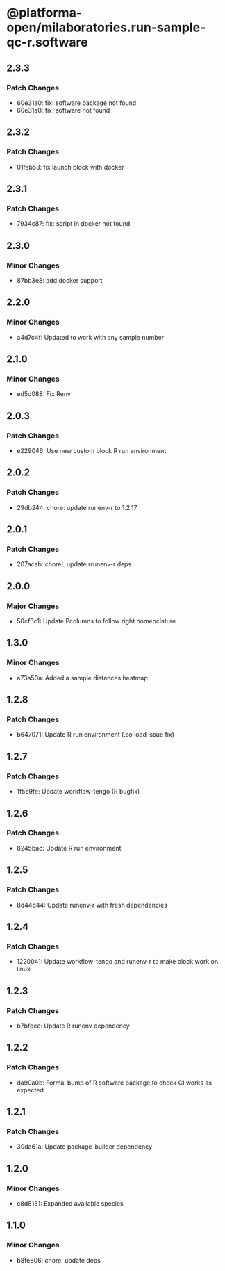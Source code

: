 # @platforma-open/milaboratories.run-sample-qc-r.software

## 2.3.3

### Patch Changes

- 60e31a0: fix: software package not found
- 60e31a0: fix: software not found

## 2.3.2

### Patch Changes

- 01feb53: fix launch block with docker

## 2.3.1

### Patch Changes

- 7934c87: fix: script in docker not found

## 2.3.0

### Minor Changes

- 87bb3e8: add docker support

## 2.2.0

### Minor Changes

- a4d7c4f: Updated to work with any sample number

## 2.1.0

### Minor Changes

- ed5d088: Fix Renv

## 2.0.3

### Patch Changes

- e229046: Use new custom block R run environment

## 2.0.2

### Patch Changes

- 29db244: chore: update runenv-r to 1.2.17

## 2.0.1

### Patch Changes

- 207acab: choreL update rrunenv-r deps

## 2.0.0

### Major Changes

- 50cf3c1: Update Pcolumns to follow right nomenclature

## 1.3.0

### Minor Changes

- a73a50a: Added a sample distances heatmap

## 1.2.8

### Patch Changes

- b647071: Update R run environment (.so load issue fix)

## 1.2.7

### Patch Changes

- 1f5e9fe: Update workflow-tengo (R bugfix)

## 1.2.6

### Patch Changes

- 8245bac: Update R run environment

## 1.2.5

### Patch Changes

- 8d44d44: Update runenv-r with fresh dependencies

## 1.2.4

### Patch Changes

- 1220041: Update workflow-tengo and runenv-r to make block work on linux

## 1.2.3

### Patch Changes

- b7bfdce: Update R runenv dependency

## 1.2.2

### Patch Changes

- da90a0b: Formal bump of R software package to check CI works as expected

## 1.2.1

### Patch Changes

- 30da61a: Update package-builder dependency

## 1.2.0

### Minor Changes

- c8d8131: Expanded available species

## 1.1.0

### Minor Changes

- b8fe806: chore: update deps
